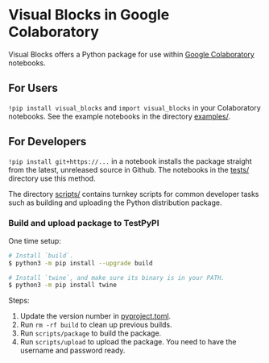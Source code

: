 <!-- This README is displayed on the Python package page on PyPI. -->

# Visual Blocks in Google Colaboratory

Visual Blocks offers a Python package for use within [Google Colaboratory][]
notebooks.

[Google Colaboratory]: https://colab.research.google.com

## For Users

`!pip install visual_blocks` and `import visual_blocks` in your Colaboratory
notebooks. See the example notebooks in the directory [examples/](examples/).

## For Developers

`!pip install git+https://...` in a notebook installs the package straight from
the latest, unreleased source in Github. The notebooks in the [tests/](tests/)
directory use this method.

The directory [scripts/](scripts/) contains turnkey scripts for common
developer tasks such as building and uploading the Python distribution package.

### Build and upload package to TestPyPI

One time setup:

```bash
# Install `build`.
$ python3 -m pip install --upgrade build

# Install `twine`, and make sure its binary is in your PATH.
$ python3 -m pip install twine
```

Steps:

1. Update the version number in [pyproject.toml](python/pyproject.toml).
1. Run `rm -rf build` to clean up previous builds.
1. Run `scripts/package` to build the package.
1. Run `scripts/upload` to upload the package. You need to have the username and
   password ready.
